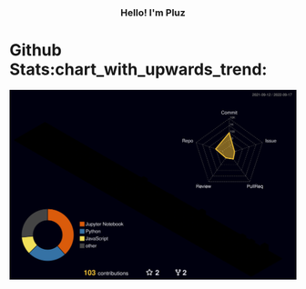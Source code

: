 

<h3 align="center">Hello! I'm Pluz</h3>
<h1>Github Stats:chart_with_upwards_trend:</h1>


![](./profile-3d-contrib/profile-night-rainbow.svg)




